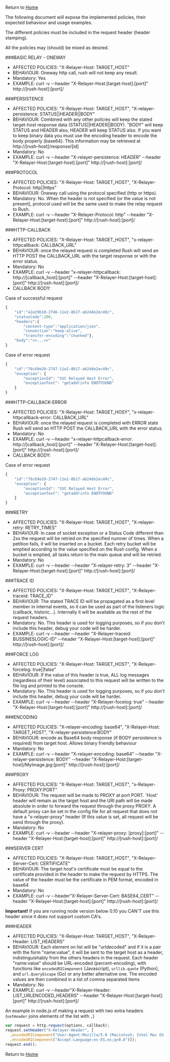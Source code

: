 Return to [Home](Overview.md)

The following document will expose the implemented policies, their expected behaviour and usage examples.

The different policies must be included in the request header (header stamping).

All the policies may (should) be mixed as desired.

###BASIC RELAY - ONEWAY
* AFFECTED POLICIES: "X-Relayer-Host: TARGET_HOST"
* BEHAVIOUR: Oneway http call, rush will not keep any result.
* Mandatory: Yes
* EXAMPLE: curl -v --header "X-Relayer-Host:[target-host]:[port]" http://[rush-host]:[port]/

###PERSISTENCE
* AFFECTED POLICIES: "X-Relayer-Host: TARGET_HOST", "X-relayer-persistence: STATUS||HEADER||BODY"
* BEHAVIOUR: Combined with any other policies will keep the stated target-host response data (STATUS||HEADER||BODY). "BODY" will keep STATUS and HEADER also, HEADER will keep STATUS also. If you want to keep binary data you must use the encoding header to encode the body properly (base64). This information may be retrieved at http://[rush-host]/response/[id]
* Mandatory: No
* EXAMPLE: curl -v --header "X-relayer-persistence: HEADER" --header "X-Relayer-Host:[target-host]:[port]" http://[rush-host]:[port]/

###PROTOCOL
* AFFECTED POLICIES: "X-Relayer-Host: TARGET_HOST", "X-Relayer-Protocol: http||https"
* BEHAVIOUR: Oneway call using the protocol specified (http or https).
* Mandatory: No. When the header is not specified (or the value is not present), protocol used will be the same used to make the relay request to Rush.
* EXAMPLE: curl -v --header "X-Relayer-Protocol: http" --header "X-Relayer-Host:[target-host]:[port]" http://[rush-host]:[port]/

###HTTP-CALLBACK
* AFFECTED POLICIES: "X-Relayer-Host: TARGET_HOST", "x-relayer-httpcallback: CALLBACK_URL"
* BEHAVIOUR: once the relayed request is completed Rush will send an HTTP POST the CALLBACK_URL with the target response or with the error status.
* Mandatory: No
* EXAMPLE: curl -v --header "x-relayer-httpcallback: http://[callback_host]:[port]" --header "X-Relayer-Host:[target-host]:[port]" http://[rush-host]:[port]/
* CALLBACK BODY: 

Case of successful request
```Javascript
{
    "id":"a2e29b10-2746-11e2-8b17-ab24de2ec49c",
    "statusCode":200,
    "headers":{
        "content-type":"application/json",
        "connection":"keep-alive",
        "transfer-encoding":"chunked"},
    "body":"<>...<>"
}
```

Case of error request
```Javascript
{
    "id":"78c69e20-2747-11e2-8b17-ab24de2ec49c",
    "exception": {
        "exceptionId": "SVC Relayed Host Error",
        "exceptionText": "getaddrinfo ENOTFOUND"
    }
}
```
###HTTP-CALLBACK-ERROR
* AFFECTED POLICIES: "X-Relayer-Host: TARGET_HOSY", "x-relayer-httpcallback-error: CALLBACK_URL"
* BEHAVIOUR: once the relayed request is completed with ERROR state Rush will send an HTTP POST the CALLBACK_URL with the error status.
* Mandatory: No
* EXAMPLE: curl -v --header "x-relayer-httpcallback-error: http://[callback_host]:[port]" --header "X-Relayer-Host:[target-host]:[port]" http://[rush-host]:[port]/
* CALLBACK BODY:

Case of error request
```Javascript
{
    "id":"78c69e20-2747-11e2-8b17-ab24de2ec49c",
    "exception": {
        "exceptionId": "SVC Relayed Host Error",
        "exceptionText": "getaddrinfo ENOTFOUND"
    }
}
```

###RETRY
* AFFECTED POLICIES: "X-Relayer-Host: TARGET_HOST", "X-relayer-retry: RETRY_TIMES"
* BEHAVIOUR: In case of socket exception or a Status Code different than 2xx the request will be retried on the specified numner of times. 
When a petition fails, it will be inserted on a bucket. Each retry bucket will be emptied according to the value specified on the Rush config. When a bucket is emptied, all tasks return to the main queue and will be retried.
* Mandatory: No
* EXAMPLE: curl -v --header --header "X-relayer-retry: 3" --header "X-Relayer-Host:[target-host]:[port]" http://[rush-host]:[port]/

###TRACE ID
* AFFECTED POLICIES: "X-Relayer-Host: TARGET_HOST", "X-Relayer-traceid: TRACE_ID"
* BEHAVIOUR: The stated TRACE ID will be propagated as a first level member in internal events, so it can be used as part of the listeners logic (callback, historic...). Internally it will be available as the rest of the request headers.
* Mandatory: No. This header is used for logging purposes, so if you don't include this header, debug your code will be harder. 
* EXAMPLE: curl -v --header --header "X-Relayer-traceid: BUSSINESLOGIC-ID" --header "X-Relayer-Host:[target-host]:[port]" http://[rush-host]:[port]/

###FORCE LOG
* AFFECTED POLICIES: "X-Relayer-Host: TARGET_HOST", "X-Relayer-forcelog: true||false"
* BEHAVIOUR: If the value of this header is true, ALL log messages (regardless of their level) associated to this request will be written to the file log and printed to the console.
* Mandatory: No. This header is used for logging purposes, so if you don't include this header, debug your code will be harder. 
* EXAMPLE: curl -v --header --header "X-Relayer-focelog: true" --header "X-Relayer-Host:[target-host]:[port]" http://[rush-host]:[port]/

###ENCODING
* AFFECTED POLICIES: "X-relayer-encoding: base64", "X-Relayer-Host: TARGET_HOST", "X-relayer-persistence:BODY"
* BEHAVIOUR: encode as Base64 body response (if BODY persistence is required) from target host. Allows binary friendly behaviour
* Mandatory: No
* EXAMPLE: curl -v --header "X-relayer-encoding: base64" --header "X-relayer-persistence: BODY" --header "X-Relayer-Host:[target-host]/MyImage.jpg:[port]" http://[rush-host]:[port]/

###PROXY
* AFFECTED POLICIES: "X-Relayer-Host: TARGET_HOST", "x-Relayer-Proxy: PROXY:PORT"
* BEHAVIOUR: The request will be made to PROXY at port PORT. 'Host' header will remain as the target host and the URI path will be made absolute in order to forward the request through the proxy PROXY. A default proxy can be set in the config file for all request that does not have a "x-relayer-proxy" header (If this value is set, all request will be send through the proxy).
* Mandatory: No
* EXAMPLE: curl -v --header --header "X-relayer-proxy: [proxy]:[port]" --header "X-Relayer-Host:[target-host]:[port]" http://[rush-host]:[port]/

###SERVER CERT
* AFFECTED POLICIES: "X-Relayer-Host: TARGET_HOST", "X-Relayer-Server-Cert: CERTIFICATE"
* BEHAVIOUR: The target host's certificate must be equal to the certificate provided in the header to make the request by HTTPS. The value of the header must be the certificate in PEM format, encoded in base64
* Mandatory: No
* EXAMPLE: curl -v --header"X-Relayer-Server-Cert: BASE64_CERT" --header "X-Relayer-Host:[target-host]:[port]" http://[rush-host]:[port]/

**Important!** If you are running node version below 0.10 you CAN'T use this header since it does not support custom CA's.

###HEADER
* AFFECTED POLICIES: "X-Relayer-Host: TARGET_HOST", "X-Relayer-Header: LIST_HEADERS"
* BEHAVIOUR: Each element on list will be "urldecoded" and if it is a pair with the form "name:value", it will be sent to the target host as a header, indistinguishably from the others headers in the request. Each header "name:value" should be URL-encoded (percent-encoding), with functions like `encodeURIComponent` (Javascript), `urllib.quote` (Python), and `url.QueryEscape` (Go) or any better alternative one. The encoded values are then combined in a list of comma separated items
* Mandatory: No
* EXAMPLE: curl -v --header"X-Relayer-Header: LIST_URLENCODED_HEADERS" --header "X-Relayer-Host:[target-host]:[port]" http://[rush-host]:[port]/

An example in node.js of making a request with two extra headers (`setHeader` joins elements of the list with `,`)

```Javascript
var request = http.request(options, callback);
request.setHeader("X-Relayer-Header", [
  ,encodeURIComponent("User-Agent:Mozilla/5.0 (Macintosh; Intel Mac OS X 10_8_4) AppleWebKit/537.36 (KHTML, like Gecko) Chrome/29.0.1547.57 ")
  ,encodeURIComponent("Accept-Language:es-ES,es;q=0.8")]);
request.end();
``` 

Return to [Home](Overview.md)